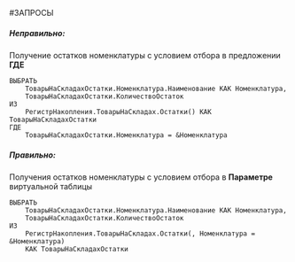 #ЗАПРОСЫ 
##### Неправильно:
Получение остатков номенклатуры с условием отбора в предложении **ГДЕ**
```bsl
ВЫБРАТЬ
	ТоварыНаСкладахОстатки.Номенклатура.Наименование КАК Номенклатура,
	ТоварыНаСкладахОстатки.КоличествоОстаток
ИЗ
	РегистрНакопления.ТоварыНаСкладах.Остатки() КАК ТоварыНаСкладахОстатки
ГДЕ
	ТоварыНаСкладахОстатки.Номенклатура = &Номенклатура
```
##### Правильно:
Получения остатков номенклатуры с условием отбора в **Параметре** виртуальной таблицы
```bsl
ВЫБРАТЬ
	ТоварыНаСкладахОстатки.Номенклатура.Наименование КАК Номенклатура,
	ТоварыНаСкладахОстатки.КоличествоОстаток
ИЗ
	РегистрНакопления.ТоварыНаСкладах.Остатки(, Номенклатура = &Номенклатура)
	КАК ТоварыНаСкладахОстатки
```